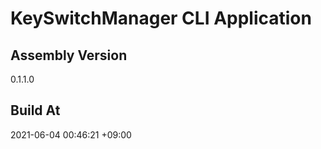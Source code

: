KeySwitchManager CLI Application
==============================

## Assembly Version

0.1.1.0

## Build At

2021-06-04 00:46:21 +09:00
